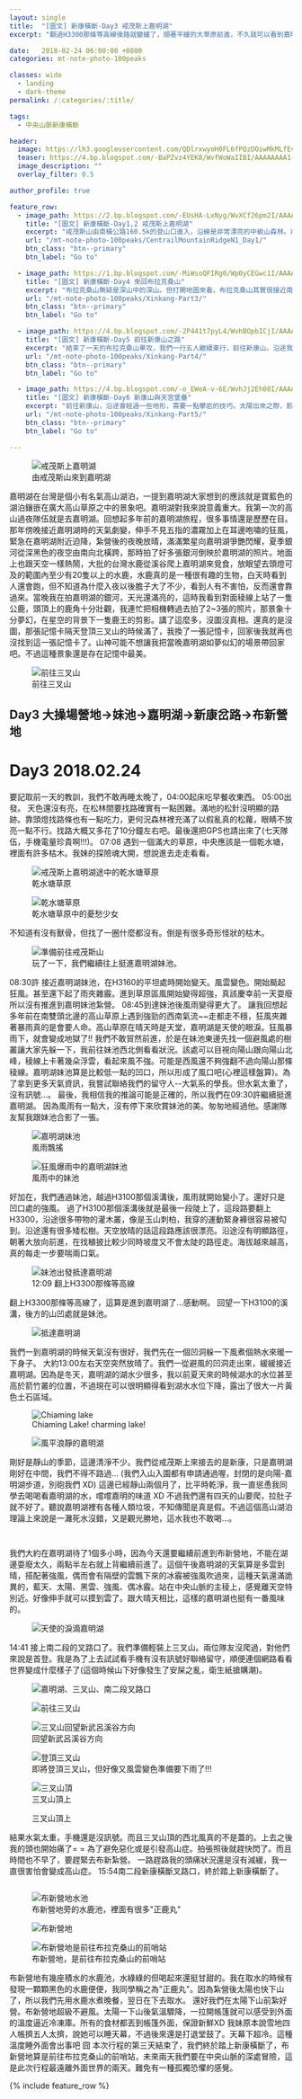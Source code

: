 ```yaml
---
layout: single
title:  "[圖文] 新康橫斷-Day3 戒茂斯上嘉明湖"
excerpt: "翻過H3300那條等高線後路就變緩了，順著平緩的大草原前進，不久就可以看到嘉明湖了。這是我第三次來嘉明湖。第一次從向陽上，第二次從逆南二走過來，這次從戒茂斯上來。各種上嘉明湖的路快蒐集完了。"

date:   2018-02-24 06:00:00 +0800
categories: mt-note-photo-100peaks

classes: wide
  - landing
  - dark-theme
permalink: /:categories/:title/

tags:
  - 中央山脈新康橫斷

header:
  image: https://lh3.googleusercontent.com/QDlrxwyoH0FL6fPQzDOiwMkMLfEv0LkLrwgmnmsLPFwz4i6SCZdaNV4DD69_NmAySgBVOKasfRCVAWBrWHM=w2000-h1080
  teaser: https://4.bp.blogspot.com/-BaPZvz4YEK8/WvfWoWaIIBI/AAAAAAAA1-w/hUFP5MXZq7IG1k8SxEQkrQ51lMqsbQsGwCPcBGAYYCw/s640/_MG_6418.JPG
  image_description: ""
  overlay_filter: 0.5

author_profile: true

feature_row:
  - image_path: https://2.bp.blogspot.com/-EUsHA-LxNyg/WvXCf26pm2I/AAAAAAAA16I/i7v5xgQbwHIdC4QYDCbUAzJ2TfpB6bV1ACLcBGAs/s1600/_MG_6291.JPG
    title: "[圖文] 新康橫斷-Day1,2 戒茂斯上嘉明湖"
    excerpt: "戒茂斯山由南橫公路160.5k的登山口進入，沿線是非常漂亮的中級山森林。戒茂斯山的登山口海拔只有2000多，還要翻過H2500左右的戒茂斯山稜，在下切到H2250左右的新武呂溪，然後才繼續上升接往中央山脈主稜。"
    url: "/mt-note-photo-100peaks/CentrailMountainRidgeN1_Day1/"
    btn_class: "btn--primary"
    btn_label: "Go to"

  - image_path: https://1.bp.blogspot.com/-MiWsoQFIRg0/Wp0yCEGwc1I/AAAAAAAA0wY/R_I_24Tv9HAKr4qZjMCvF9LHGBq4jPhcgCPcBGAYYCw/s640/_MG_6524.JPG
    title: "[圖文] 新康橫斷-Day4 來回布拉克桑山"
    excerpt: "布拉克桑山無疑是深山中的深山。但打開地圖來看，布拉克桑山其實很接近南橫公路了!!礙於登山路徑，我們必須要進到嘉明湖、接上新康橫斷，才能踏上拜訪布拉克桑山的入口。"
    url: "/mt-note-photo-100peaks/Xinkang-Part3/"
    btn_class: "btn--primary"
    btn_label: "Go to"

  - image_path: https://4.bp.blogspot.com/-2P441t7pyL4/WvhBOpbICjI/AAAAAAAA2Dc/mV6JsRZnac8CyhuOH8_YIMGUjc0csYHMQCLcBGAs/s640/_MG_6582.JPG
    title: "[圖文] 新康橫斷-Day5 前往新康山之路"
    excerpt: "結束了一天的布拉克桑山單攻，我們一行五人繼續東行，前往新康山。沿途我們會先經過大大小小的山頭，腰繞連理山西峰、桃源營地、連理山、新仙山，最後才能到達這趟行程的目的地，東台一霸–新康山。"
    url: "/mt-note-photo-100peaks/Xinkang-Part4/"
    btn_class: "btn--primary"
    btn_label: "Go to"

  - image_path: https://4.bp.blogspot.com/-o_EWeA-v-6E/WvhJj2Eh08I/AAAAAAAA2HE/cjtp444K0Es1ExO5A3jcHov_7JN1W-QkQCLcBGAs/s640/_MG_6687.JPG
    title: "[圖文] 新康橫斷-Day6 新康山與天宮堡壘"
    excerpt: "前往新康山，沿途會經過一些地形，需要一點攀岩的技巧。太陽出來之際，影子可以投射在松樹上，天氣很好，雲的高度都比新康山低，太陽有辦法水平照過來，聽說繼續往前的天宮堡壘展望更棒。"
    url: "/mt-note-photo-100peaks/Xinkang-Part5/"
    btn_class: "btn--primary"
    btn_label: "Go to"

---
```


<figure style="width: 40%" class="align-right">
  <img src="https://2.bp.blogspot.com/-2W9Optn7bV0/WvfWntSe3pI/AAAAAAAA1-U/drU-cxQ2UmMuHLmDVxGxhUu6qbM0apQ3QCLcBGAs/s640/_MG_6401.JPG" alt="戒茂斯上嘉明湖">
  <figcaption> 由戒茂斯山來到嘉明湖 </figcaption>
</figure> 
  
嘉明湖在台灣是個小有名氣高山湖泊，一提到嘉明湖大家想到的應該就是寶藍色的湖泊鑲嵌在廣大高山草原之中的景象吧。嘉明湖對我來說意義重大。我第一次的高山過夜隊伍就是去嘉明湖。回想起多年前的嘉明湖旅程，很多事情還是歷歷在目。那年傍晚接近嘉明湖時的天氣劇變，伸手不見五指的濃霧加上在耳邊咆嘯的狂風，緊急在嘉明湖附近迫降，紮營後的夜晚放晴，滿滿繁星向嘉明湖爭艷閃耀，夏季銀河從深黑色的夜空由南向北橫跨，那時拍了好多張銀河倒映於嘉明湖的照片。地面上也跟天空一樣熱鬧，大批的台灣水鹿從溪谷爬上嘉明湖來覓食，放眼望去頭燈可及的範圍內至少有20隻以上的水鹿，水鹿真的是一種很有趣的生物，白天時看到人還會跑，但不知道為什麼入夜以後膽子大了不少，看到人有不害怕，反而還會靠過來。當晚我在拍嘉明湖的銀河，天光還滿亮的，這時我看到對面稜線上站了一隻公鹿，頭頂上的鹿角十分壯觀，我連忙把相機轉過去拍了2~3張的照片，那景象十分夢幻，在星空的背景下一隻鹿王的剪影。講了這麼多，沒圖沒真相。還真的是沒圖，那張記憶卡隔天登頂三叉山的時候滿了，我換了一張記憶卡，回家後我就再也沒找到這一張記憶卡了。山神可能不想讓我把當晚嘉明湖如夢似幻的場景帶回家吧。不過這種景象還是存在記憶中最美。  

<figure style="width: 90%" class="align-center">
  <img src="https://2.bp.blogspot.com/-tM-zYxjN0S0/WvfbSsyivyI/AAAAAAAA1_A/Q-WFSMwzqtsSaGjdHIVmu1dMVUwuzkTYwCLcBGAs/s1600/_MG_6426.JPG" alt="前往三叉山">
  <figcaption> 前往三叉山 </figcaption>
</figure> 


## Day3 大操場營地->妹池->嘉明湖->新康岔路->布新營地

# Day3 2018.02.24

要記取前一天的教訓，我們不敢再睡太晚了，04:00起床吃早餐收東西。
05:00出發。
天色還沒有亮，在松林間要找路確實有一點困難。滿地的松針沒明顯的路跡。靠頭燈找路條也有一點吃力，更何況森林裡充滿了以假亂真的松蘿，眼睛不放亮一點不行。找路大概又多花了10分鐘左右吧。最後還把GPS也請出來了(七天隊伍，手機電量珍貴啊!!!)。
07:08 遇到一個滿大的草原，中央應該是一個乾水塘，裡面有許多枯木。我妹的探險魂大開，想說進去走走看看。  

<figure class="align-center">
  <img src="https://4.bp.blogspot.com/-ybskuf38tBU/WvfU1KMTs5I/AAAAAAAA19Y/rx99Zi3q4qYBXz-lEhbpewpFrBdjlzQhACLcBGAs/s1600/_MG_6367.JPG" alt="戒茂斯上嘉明湖途中的乾水塘草原">
  <figcaption> 乾水塘草原 </figcaption>
</figure> 

<figure class="align-center">
  <img src="https://4.bp.blogspot.com/-vk03xxKnXF4/WvfU1sBFeXI/AAAAAAAA19c/6R5yEY9Hs54fNRdX9mtTjY_L3QLQtZhJACLcBGAs/s1600/_MG_6368.JPG" alt="乾水塘草原">
  <figcaption> 乾水塘草原中的憂愁少女 </figcaption>
</figure> 

不知道有沒有獸骨，但找了一圈什麼都沒有。倒是有很多奇形怪狀的枯木。  

<figure class="align-center">
  <img src="https://1.bp.blogspot.com/-LSsBgMJhHmc/WvfVAD_xGaI/AAAAAAAA19g/q4IwbHLtawECddFZdm7xYngngUwaeZU9gCLcBGAs/s1600/_MG_6375.JPG" alt="準備前往戒茂斯山">
  <figcaption> 玩了一下，我們繼續往上挺進嘉明湖妹池。 </figcaption>
</figure> 

08:30許 接近嘉明湖妹池，在H3160的平坦處時開始變天。風雲變色。開始颳起狂風。甚至還下起了雨夾雜霰。進到草原區風開始變得超強，真該慶幸前一天耍廢所以沒有推進到嘉明妹池紮營。
08:45到達妹池後風雨變得更大了。
讓我回想起多年前在南雙頭北邊的高山草原上遇到強勁的西南氣流~~走都走不穩，狂風夾雜著暴雨真的是會要人命。高山草原在晴天時是天堂，嘉明湖是天使的眼淚。狂風暴雨下，就會變成地獄了!! 我們不敢貿然前進，於是在妹池東邊先找一個避風處的樹叢讓大家先躲一下，我前往妹池西北側看看狀況。該處可以目視向陽山跟向陽山北峰，稜線上卡著幾朵浮雲，看起來風不強。可能是西風還不夠強翻不過向陽山那條稜線。嘉明湖妹池算是比較低一點的凹口，所以形成了風口吧(心裡這樣盤算)。為了拿到更多天氣資訊，我嘗試聯絡我們的留守人--大氣系的學長。但水氣太重了，沒有訊號...。
最後，我相信我的推論可能是正確的，所以我們在09:30許繼續挺進嘉明湖。
因為風雨有一點大，沒有停下來欣賞妹池的美。匆匆地經過他。感謝隊友幫我跟妹池合影了一張。


<figure class="align-center">
  <img src="https://3.bp.blogspot.com/-fn96Dq2S2sU/WvfV4kz0q4I/AAAAAAAA194/fl2aHy1AXqocCIfplwVYU_7B_ocjJYJEQCLcBGAs/s1600/IMG_5425.JPG" alt="嘉明湖妹池">
  <figcaption> 風雨飄搖 </figcaption>
</figure> 

<figure class="align-center">
  <img src="https://4.bp.blogspot.com/-DsjVyY73ONw/WvfV4i-VhrI/AAAAAAAA190/LNSm1m28Psgfh_RU2dled_IdiqCayW3vgCLcBGAs/s1600/IMG_5427.JPG" alt="狂風爆雨中的嘉明湖妹池">
  <figcaption> 風雨中的妹池 </figcaption>
</figure> 

好加在，我們通過妹池，越過H3100那個溪溝後，風雨就開始變小了。還好只是凹口處的強風。
過了H3100那個溪溝後就是最後一段陡上了，這段路要翻上H3300，沿途很多帶物的灌木叢，像是玉山刺柏，我穿的運動緊身褲很容易被勾到。沿途還有很多矮松樹。天空放晴的話這段路應該很漂亮。沿途沒有明顯路徑，朝著大放向前進，在找稙披比較少同時坡度又不會太陡的路徑走。海拔越來越高，真的每走一步要喘兩口氣。

<figure class="align-center">
  <img src="https://2.bp.blogspot.com/-q8t-mbkGGCQ/WvfWliI5XDI/AAAAAAAA1-E/BmmX9A8pac8eVifaKKGsDV0iEF8q-OFbQCLcBGAs/s1600/_MG_6376.JPG" alt="妹池出發抵達嘉明湖">
  <figcaption> 12:09 翻上H3300那條等高線 </figcaption>
</figure> 

翻上H3300那條等高線了，這算是進到嘉明湖了...感動啊。
回望一下H3100的溪溝，後方的山凹處就是妹池。


<figure class="align-center">
  <img src="https://1.bp.blogspot.com/-mqgJmiFzptY/WvfWlayQVTI/AAAAAAAA1-A/mcVQ1NEZSHM-sM6ZSgFnQn-Ei7X2NUWFQCLcBGAs/s1600/_MG_6378.JPG" alt="抵達嘉明湖">
  <figcaption> </figcaption>
</figure> 

我們一到嘉明湖的時候天氣沒有很好，我們先在一個凹洞躲一下風煮個熱水來暖一下身子。
大約13:00左右天空突然放晴了。我們一從避風的凹洞走出來，緩緩接近嘉明湖。因為是冬天，嘉明湖的湖水少很多，我以前夏天來的時候湖水的水位甚至高於箭竹叢的位置，不過現在可以很明顯得看到湖水水位下降，露出了很大一片黃色土石區域。  

<figure class="align-center">
  <img src="https://4.bp.blogspot.com/-SD1FiozcGgE/WvfWlrSAqBI/AAAAAAAA1-I/rpkI9V-c2PM_K-hX1QLn-EMOzYequ-qFgCLcBGAs/s1600/_MG_6379.JPG" alt="Chiaming lake">
  <figcaption> Chiaming Lake! charming lake! </figcaption>
</figure> 

<figure class="align-center">
  <img src="https://3.bp.blogspot.com/-oeSG83dUVgo/WvfWmn1WfhI/AAAAAAAA1-M/DotrvIE8w-U6jwB70n-eknFJFCINaYxmQCLcBGAs/s1600/_MG_6382.JPG" alt="風平浪靜的嘉明湖">
  <figcaption> </figcaption>
</figure> 

剛好是靜山的季節，這邊清淨不少。我們從戒茂斯上來接去的是新康，只是嘉明湖剛好在中間，我們不得不路過...
(我們入山入園都有申請通過喔，封閉的是向陽-嘉明湖步道，別砲我們 XD)
這邊已經靜山兩個月了，比平時乾淨，我一直慫恿我同學去喝喝看嘉明湖的水，嚐嚐嘉明的味道 XD 不過我們還有四天的山要爬，拉肚子就不好了。聽說嘉明湖裡有各種人類垃圾，不知傳聞是真是假。不過這個高山湖泊理論上來說是一灘死水沒錯，又是觀光勝地，這水我也不敢喝...。  

<figure class="align-center">
  <img src="https://2.bp.blogspot.com/-2W9Optn7bV0/WvfWntSe3pI/AAAAAAAA1-U/drU-cxQ2UmMuHLmDVxGxhUu6qbM0apQ3QCLcBGAs/s1600/_MG_6401.JPG" alt="">
  <figcaption> </figcaption>
</figure> 

<figure class="align-center">
  <img src="https://2.bp.blogspot.com/-BaPZvz4YEK8/WvfWoWaIIBI/AAAAAAAA1-Y/qek4OzcTb7sMXjEnLbqyP4rtMnTwgcjvQCLcBGAs/s1600/_MG_6418.JPG" alt="">
  <figcaption> </figcaption>
</figure> 

我們大約在嘉明湖待了1個多小時，因為今天還要繼續前進到布新營地，不能在湖邊耍廢太久，兩點半左右就上背繼續前進了。這個午後嘉明湖的天氣算是多雲到晴，搭配著強風，偶而會有隔壁的雲飄下來的冰霰被強風吹過來，這種天氣還滿詭異的，藍天、太陽、黑雲、強風、偶冰霰。站在中央山脈的主稜上，感覺離天空特別近。好像伸手就可以摸到雲了。跟大晴天相比，這樣的嘉明湖也挺有一番風味的。  

<figure class="align-center">
  <img src="https://4.bp.blogspot.com/-8YgBHiyoBNg/WvfWo9HM7-I/AAAAAAAA1-c/FXKanCAXNYwAXNncIlZzr8GV7E5csrD1ACLcBGAs/s1600/_MG_6419.JPG" alt="天使的淚滴嘉明湖">
  <figcaption> </figcaption>
</figure> 

14:41 接上南二段的叉路口了。我們準備輕裝上三叉山。兩位隊友沒爬過，對他們來說是首登。我是為了上去試試看手機有沒有訊號好聯絡留守，順便連個網路看看世界變成什麼樣子了(這個時候山下好像發生了安屎之亂，衛生紙搶購潮)。

<figure class="align-center">
  <img src="https://2.bp.blogspot.com/-F_RjYA6ZF88/WvfbScJpWwI/AAAAAAAA1-8/LsvTuKShW8AaS_BF_fHB78DckAf0FpQLACLcBGAs/s1600/_MG_6425.JPG" alt="嘉明湖、三叉山、南二段叉路口">
  <figcaption> </figcaption>
</figure>

<figure class="align-center">
  <img src="https://2.bp.blogspot.com/-tM-zYxjN0S0/WvfbSsyivyI/AAAAAAAA1_A/Q-WFSMwzqtsSaGjdHIVmu1dMVUwuzkTYwCLcBGAs/s1600/_MG_6426.JPG" alt="前往三叉山">
  <figcaption> </figcaption>
</figure> 

<figure class="align-center">
  <img src="https://3.bp.blogspot.com/-EuWFMnx03Rc/WvfbSkZsSFI/AAAAAAAA1_E/iS3PW3RQgT0dyVjy1HN3-Wf6PGajqoOXgCLcBGAs/s1600/_MG_6432.JPG" alt="三叉山回望新武呂溪谷方向">
  <figcaption> 回望新武呂溪谷方向 </figcaption>
</figure> 

<figure class="align-center">
  <img src="https://4.bp.blogspot.com/-I76PCbphNCA/Wvfb7ZMETlI/AAAAAAAA1_c/0JSnqKMPcvwV6etTs0moM6NrVGpMXumhACLcBGAs/s1600/_MG_6443.JPG" alt="登頂三叉山">
  <figcaption> 即將登頂三叉山，但好像又風雲變色準備要下雨了!!! </figcaption>
</figure> 

<figure class="align-center">
  <img src="https://3.bp.blogspot.com/-63Z9yERAKUQ/Wvfb8J4UnXI/AAAAAAAA1_g/ZCLy4x0rmq8sI847epONpbTcUUrgJbCfQCLcBGAs/s1600/_MG_6444.JPG" alt="三叉山頂">
  <figcaption> 三叉山頂上 </figcaption>
</figure> 

<figure class="align-center">
  <img src="https://4.bp.blogspot.com/-gy8hffWT7AE/WvfbTD3BBFI/AAAAAAAA1_I/j-TK_a2YJSwueLwkTzq-vOt5Cz3RgRhEQCLcBGAs/s1600/_MG_6459.JPG" alt="">
  <figcaption> 三叉山頂上 </figcaption>
</figure>

結果水氣太重，手機還是沒訊號。而且三叉山頂的西北風真的不是蓋的。上去之後我的頭也開始痛了= = 為了避免惡化或是引發高山症。拍張照後就趕快閃了。而且時間也不早了，要趕緊去布新紮營。
一路趕路我的頭痛狀況還是沒有減緩，我一直很害怕會變成高山症。
15:54南二段新康橫斷叉路口，終於踏上新康橫斷了。  

<figure class="align-center">
  <img src="https://4.bp.blogspot.com/-aujv86yxQ1M/Wvfc2913NTI/AAAAAAAA1_0/USRr4YryvMok3K6vhTPZYfR9EHuWvGb_wCLcBGAs/s1600/_MG_6461.JPG" alt="">
  <figcaption> </figcaption>
</figure>

<figure class="align-center">
  <img src="https://1.bp.blogspot.com/-gwBXZ8FhfYk/WvfdIdvDK7I/AAAAAAAA2AA/4LIg736qfRsEBkbtbMEuwuCjHpO_ydaMACLcBGAs/s1600/IMAG6901.jpg" alt="布新營地水池">
  <figcaption> 布新營地旁的水鹿池，裡面有很多"正鹿丸" </figcaption>
</figure>

<figure class="align-center">
  <img src="https://1.bp.blogspot.com/-3yUHjLKjd7g/WvfdId0_06I/AAAAAAAA1_8/j4GDjbOjLkkXqepdwsqZEENAO38CuDAkgCLcBGAs/s1600/IMAG6903.jpg" alt="布新營地">
  <figcaption> </figcaption>
</figure>

<figure class="align-center">
  <img src="https://4.bp.blogspot.com/-XXFXGGaW3ks/WvfdIVrgUGI/AAAAAAAA2AE/kdNUEHOGr6gproYqqKuwFLSWMggKoAv4wCLcBGAs/s1600/IMAG6904.jpg" alt="布新營地是前往布拉克桑山的前哨站">
  <figcaption> 布新營地，是前往布拉克桑山的前哨站 </figcaption>
</figure>

布新營地有幾座積水的水鹿池，水綠綠的但喝起來還挺甘甜的。我在取水的時候有發現一顆顆黑色的水鹿便便，我同學稱之為"正鹿丸"。因為紮營後太陽也快下山了，所以我們先用水鹿水煮晚餐，翌日在下去取水。
還好我們在太陽下山前紮好營。布新營地超級不避風。太陽一下山後氣溫驟降，一拉開帳篷就可以感受到外面的溫度逼近冷凍庫。所有的食材都丟到帳篷外面，保證新鮮XD 
我妹原本說雪地四人帳擠五人太擠，說她可以睡天幕，不過後來還是打退堂鼓了。天幕下超冷。這種溫度睡外面會出事吧 囧
本次行程的第三天結束了，我們終於踏上新康橫斷了，布新營地算是前往布拉克桑山的前哨站，未來兩天我們要在中央山脈的深處冒險，這是此次行程最遠離外面世界的兩天。難免有一種孤獨恐懼的感覺。  


{% include feature_row %}
